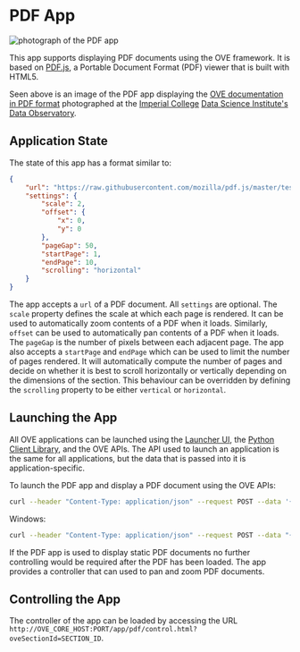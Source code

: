 # PDF App

![photograph of the PDF app](https://media.githubusercontent.com/media/ove/ove-docs/master/resources/358A4459.JPG "photograph of the PDF app")

This app supports displaying PDF documents using the OVE framework. It is based on [PDF.js](https://github.com/mozilla/pdf.js), a Portable Document Format (PDF) viewer that is built with HTML5.

Seen above is an image of the PDF app displaying the [OVE documentation in PDF format](https://buildmedia.readthedocs.org/media/pdf/ove/stable/ove.pdf) photographed at the [Imperial College](http://www.imperial.ac.uk) [Data Science Institute's](http://www.imperial.ac.uk/data-science/) [Data Observatory](http://www.imperial.ac.uk/data-science/data-observatory/).

## Application State

The state of this app has a format similar to:

```json
{
    "url": "https://raw.githubusercontent.com/mozilla/pdf.js/master/test/pdfs/TAMReview.pdf",
    "settings": {
        "scale": 2,
        "offset": {
            "x": 0,
            "y": 0
        },
        "pageGap": 50,
        "startPage": 1,
        "endPage": 10,
        "scrolling": "horizontal"
    }
}
```

The app accepts a `url` of a PDF document. All `settings` are optional. The `scale` property defines the scale at which each page is rendered. It can be used to automatically zoom contents of a PDF when it loads. Similarly, `offset` can be used to automatically pan contents of a PDF when it loads. The `pageGap` is the number of pixels between each adjacent page. The app also accepts a `startPage` and `endPage` which can be used to limit the number of pages rendered. It will automatically compute the number of pages and decide on whether it is best to scroll horizontally or vertically depending on the dimensions of the section. This behaviour can be overridden by defining the `scrolling` property to be either `vertical` or `horizontal`.

## Launching the App

All OVE applications can be launched using the [Launcher UI](https://ove.readthedocs.io/en/stable/ove-ui/packages/ove-ui-launcher/README.html), the [Python Client Library](https://ove.readthedocs.io/en/stable/ove-sdks/python/README.html), and the OVE APIs. The API used to launch an application is the same for all applications, but the data that is passed into it is application-specific.

To launch the PDF app and display a PDF document using the OVE APIs:

```sh
curl --header "Content-Type: application/json" --request POST --data '{"app": {"url": "http://OVE_CORE_HOST:PORT/app/pdf","states": {"load": {"url": "https://raw.githubusercontent.com/mozilla/pdf.js/master/test/pdfs/TAMReview.pdf"}}}, "space": "OVE_SPACE", "h": 500, "w": 500, "y": 0, "x": 0}' http://OVE_CORE_HOST:PORT/section
```

Windows:

```sh
curl --header "Content-Type: application/json" --request POST --data "{\"app\": {\"url\": \"http://OVE_CORE_HOST:PORT/app/pdf\", \"states\": {\"load\": {\"url\": \"https://raw.githubusercontent.com/mozilla/pdf.js/master/test/pdfs/TAMReview.pdf\"}}}, \"space\": \"OVE_SPACE\", \"h\": 500, \"w\": 500, \"y\": 0, \"x\": 0}" http://OVE_CORE_HOST:PORT/section
```

If the PDF app is used to display static PDF documents no further controlling would be required after the PDF has been loaded. The app provides a controller that can used to pan and zoom PDF documents.

## Controlling the App

The controller of the app can be loaded by accessing the URL `http://OVE_CORE_HOST:PORT/app/pdf/control.html?oveSectionId=SECTION_ID`.
